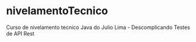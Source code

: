 # nivelamentoTecnico
Curso de nivelamento tecnico Java do Julio Lima - Descomplicando Testes de API Rest
